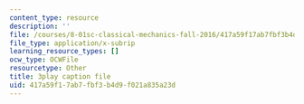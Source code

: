 ```yaml
---
content_type: resource
description: ''
file: /courses/8-01sc-classical-mechanics-fall-2016/417a59f17ab7fbf3b4d9f021a835a23d_OwNr82QgkP8.srt
file_type: application/x-subrip
learning_resource_types: []
ocw_type: OCWFile
resourcetype: Other
title: 3play caption file
uid: 417a59f1-7ab7-fbf3-b4d9-f021a835a23d
---
```

